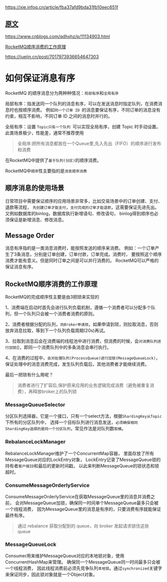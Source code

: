
<https://xie.infoq.cn/article/fba37afd9bda31fb10eec651f>

## [原文](http://jm.taobao.org/2017/01/12/rocketmq-quick-start-in-10-minutes/)

<https://www.cnblogs.com/qdhxhz/p/11134903.html>

[RocketMQ顺序消费的工作原理](https://www.zhihu.com/question/30195969/answer/1698410449)

<https://juejin.cn/post/7017973936654647303>

# 如何保证消息有序

RocketMQ 的顺序消息分为两种种情况：`局部有序`和`全局有序`

局部有序：指发送同一个队列的消息有序，可以在发送消息时指定队列，在消费消息时也按顺序消费。
例如`同一个订单 ID `的消息要保证有序，不同订单的消息没有约束，相互不影响，不同订单 ID 之间的消息时并行的。

全局有序：设置 `Topic只有一个队列 `可以实现全局有序，创建 Topic 时手动设置。此类场景极少，性能差，通常不推荐使用
> 全局序:把所有消息都放在一个Queue里,先入先出（FIFO）的顺序进行发布和消费

在RocketMQ中提供了`基于队列(分区)`的顺序消费。

RocketMQ中`顺序`性主要指的是`消息顺序消费`

## 顺序消息的使用场景
日常项目中需要保证顺序的应用场景非常多，比如交易场景中的订单创建、支付、退款等流程，
`先创建订单才能支付`，`支付完成的订单才能退款`，这需要保证先进先出。
又例如数据库的binlog，数据库执行新增语句、修改语句，
binlog得到顺序也必须保证是新增消息、修改消息。



## Message Order
消息有序指的是一类消息消费时，能按照发送的顺序来消费。
例如：一个订单产生了3条消息，分别是订单创建，订单付款，订单完成。消费时，
要按照这个顺序消费才能有意义。但是同时订单之间是可以并行消费的。
RocketMQ可以严格的保证消息有序。

## RocketMQ顺序消费的工作原理

RocketMQ的完成顺序性主要是由3把琐来实现的

1、消费端在启动时首先会进行队列负载机制，遵循一个消费者可以分配多个队列，但一个队列只会被一个消费者消费的原则。

2、消费者根据分配的队列，`向Broker申请琐`，如果申请到琐，则拉取消息，否则放弃消息拉取，等到下一个队列负载周期(20s)再试。

3、拉取到消息后会在消费端的线程池中进行消费，但消费的时候，会`对消费队列进行加锁`()，即同一个消费队列中的多条消息会串行执行。

4、在消费的过程中，`会对处理队列(ProcessQueue)进行加锁(MessageQueueLock)`，
保证处理中的消息消费完成，发生队列负载后，其他消费者才能继续消费。

最后一把琐有什么用呢？
> 消费者进行了扩容后,保护原来应用的业务逻辑完成消费（避免被重复消费），再释放broker上的队列锁

### MessageQueueSelector
分区队列选择器，它是一个接口，只有一个select方法，根据`ShardingKey从Topic`下所有的分区队列中，
选择一个目标队列进行消息发送，`必须确保相同ShardingKey选择的是同一个分区队列`，常见作法是对队列数`取模`。

### RebalanceLockManager
RebalanceLockManager维护了一个ConcurrentMap容器，
里面存放了所有MessageQueue对应的LockEntry对象，
LockEntry记录了MessageQueue锁的持有者`客户端ID`和最后的更新时间戳，
以此来判断MessageQueue的锁状态和锁超时。

### ConsumeMessageOrderlyService
ConsumeMessageOrderlyService在获取MessageQueue里的消息并消费之前，
会对MessageQueue加锁，确保同一时间单个MessageQueue最多只会被一个线程消费，
因为MessageQueue里的消息是有序的，只要消费有序就能保证最终有序。
> 通过 rebalance 获取分配到的 queue，向 broker 发起请求锁住这些 queue

### MessageQueueLock
Consumer用来维护MessageQueue对应的本地锁对象，使用ConcurrentHashMap来管理。
确保同一个MessageQueue同一时间最多只会被一个线程消费，
因此线程消费前必须先竞争队列`本地锁`。通过`synchronized`关键字来保证同步，因此锁对象就是一个Object对象。

